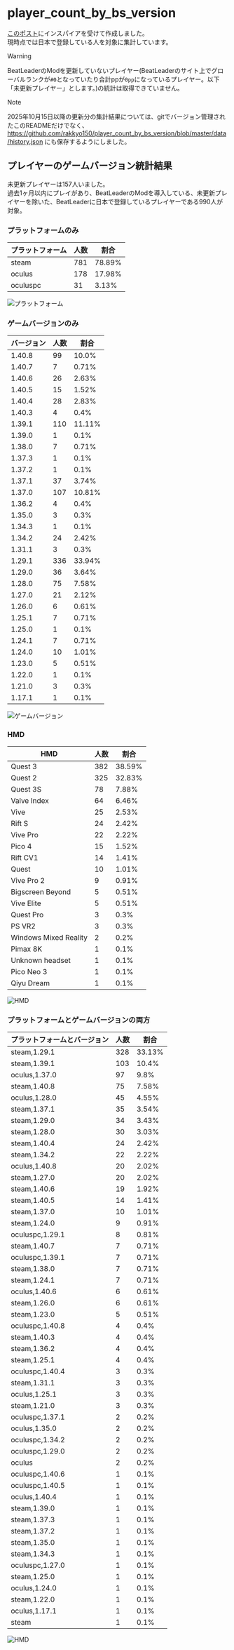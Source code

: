 # player_count_by_bs_version

[このポスト](https://x.com/ge2toro/status/1921944149143482563)にインスパイアを受けて作成しました。  
現時点では日本で登録している人を対象に集計しています。  
> [!WARNING]
> BeatLeaderのModを更新していないプレイヤー(BeatLeaderのサイト上でグローバルランクが`#0`となっていたり合計ppが`0pp`になっているプレイヤー。以下「未更新プレイヤー」とします。)の統計は取得できていません。

> [!NOTE]
> 2025年10月15日以降の更新分の集計結果については、gitでバージョン管理されたこのREADMEだけでなく、 https://github.com/rakkyo150/player_count_by_bs_version/blob/master/data/history.json にも保存するようにしました。

## プレイヤーのゲームバージョン統計結果
未更新プレイヤーは157人いました。  
過去1ヶ月以内にプレイがあり、BeatLeaderのModを導入している、未更新プレイヤーを除いた、BeatLeaderに日本で登録しているプレイヤーである990人が対象。

### プラットフォームのみ
| プラットフォーム | 人数 | 割合 |
| ---- | ---- | ---- |
| steam | 781 | 78.89% |
| oculus | 178 | 17.98% |
| oculuspc | 31 | 3.13% |

![プラットフォーム](platform_count.png)

### ゲームバージョンのみ
| バージョン | 人数 | 割合 |
| ---- | ---- | ---- |
| 1.40.8 | 99 | 10.0% |
| 1.40.7 | 7 | 0.71% |
| 1.40.6 | 26 | 2.63% |
| 1.40.5 | 15 | 1.52% |
| 1.40.4 | 28 | 2.83% |
| 1.40.3 | 4 | 0.4% |
| 1.39.1 | 110 | 11.11% |
| 1.39.0 | 1 | 0.1% |
| 1.38.0 | 7 | 0.71% |
| 1.37.3 | 1 | 0.1% |
| 1.37.2 | 1 | 0.1% |
| 1.37.1 | 37 | 3.74% |
| 1.37.0 | 107 | 10.81% |
| 1.36.2 | 4 | 0.4% |
| 1.35.0 | 3 | 0.3% |
| 1.34.3 | 1 | 0.1% |
| 1.34.2 | 24 | 2.42% |
| 1.31.1 | 3 | 0.3% |
| 1.29.1 | 336 | 33.94% |
| 1.29.0 | 36 | 3.64% |
| 1.28.0 | 75 | 7.58% |
| 1.27.0 | 21 | 2.12% |
| 1.26.0 | 6 | 0.61% |
| 1.25.1 | 7 | 0.71% |
| 1.25.0 | 1 | 0.1% |
| 1.24.1 | 7 | 0.71% |
| 1.24.0 | 10 | 1.01% |
| 1.23.0 | 5 | 0.51% |
| 1.22.0 | 1 | 0.1% |
| 1.21.0 | 3 | 0.3% |
| 1.17.1 | 1 | 0.1% |

![ゲームバージョン](game_version_count.png)

### HMD
| HMD | 人数 | 割合 |
| ---- | ---- | ---- |
| Quest 3 | 382 | 38.59% |
| Quest 2 | 325 | 32.83% |
| Quest 3S | 78 | 7.88% |
| Valve Index | 64 | 6.46% |
| Vive | 25 | 2.53% |
| Rift S | 24 | 2.42% |
| Vive Pro | 22 | 2.22% |
| Pico 4 | 15 | 1.52% |
| Rift CV1 | 14 | 1.41% |
| Quest | 10 | 1.01% |
| Vive Pro 2 | 9 | 0.91% |
| Bigscreen Beyond | 5 | 0.51% |
| Vive Elite | 5 | 0.51% |
| Quest Pro | 3 | 0.3% |
| PS VR2 | 3 | 0.3% |
| Windows Mixed Reality | 2 | 0.2% |
| Pimax 8K | 1 | 0.1% |
| Unknown headset | 1 | 0.1% |
| Pico Neo 3 | 1 | 0.1% |
| Qiyu Dream | 1 | 0.1% |

![HMD](hmd_count.png)

### プラットフォームとゲームバージョンの両方
| プラットフォームとバージョン | 人数 | 割合 |
| ---- | ---- | ---- |
| steam,1.29.1 | 328 | 33.13% |
| steam,1.39.1 | 103 | 10.4% |
| oculus,1.37.0 | 97 | 9.8% |
| steam,1.40.8 | 75 | 7.58% |
| oculus,1.28.0 | 45 | 4.55% |
| steam,1.37.1 | 35 | 3.54% |
| steam,1.29.0 | 34 | 3.43% |
| steam,1.28.0 | 30 | 3.03% |
| steam,1.40.4 | 24 | 2.42% |
| steam,1.34.2 | 22 | 2.22% |
| oculus,1.40.8 | 20 | 2.02% |
| steam,1.27.0 | 20 | 2.02% |
| steam,1.40.6 | 19 | 1.92% |
| steam,1.40.5 | 14 | 1.41% |
| steam,1.37.0 | 10 | 1.01% |
| steam,1.24.0 | 9 | 0.91% |
| oculuspc,1.29.1 | 8 | 0.81% |
| steam,1.40.7 | 7 | 0.71% |
| oculuspc,1.39.1 | 7 | 0.71% |
| steam,1.38.0 | 7 | 0.71% |
| steam,1.24.1 | 7 | 0.71% |
| oculus,1.40.6 | 6 | 0.61% |
| steam,1.26.0 | 6 | 0.61% |
| steam,1.23.0 | 5 | 0.51% |
| oculuspc,1.40.8 | 4 | 0.4% |
| steam,1.40.3 | 4 | 0.4% |
| steam,1.36.2 | 4 | 0.4% |
| steam,1.25.1 | 4 | 0.4% |
| oculuspc,1.40.4 | 3 | 0.3% |
| steam,1.31.1 | 3 | 0.3% |
| oculus,1.25.1 | 3 | 0.3% |
| steam,1.21.0 | 3 | 0.3% |
| oculuspc,1.37.1 | 2 | 0.2% |
| oculus,1.35.0 | 2 | 0.2% |
| oculuspc,1.34.2 | 2 | 0.2% |
| oculuspc,1.29.0 | 2 | 0.2% |
| oculus | 2 | 0.2% |
| oculuspc,1.40.6 | 1 | 0.1% |
| oculuspc,1.40.5 | 1 | 0.1% |
| oculus,1.40.4 | 1 | 0.1% |
| steam,1.39.0 | 1 | 0.1% |
| steam,1.37.3 | 1 | 0.1% |
| steam,1.37.2 | 1 | 0.1% |
| steam,1.35.0 | 1 | 0.1% |
| steam,1.34.3 | 1 | 0.1% |
| oculuspc,1.27.0 | 1 | 0.1% |
| steam,1.25.0 | 1 | 0.1% |
| oculus,1.24.0 | 1 | 0.1% |
| steam,1.22.0 | 1 | 0.1% |
| oculus,1.17.1 | 1 | 0.1% |
| steam | 1 | 0.1% |

![HMD](platform_game_version_count.png)